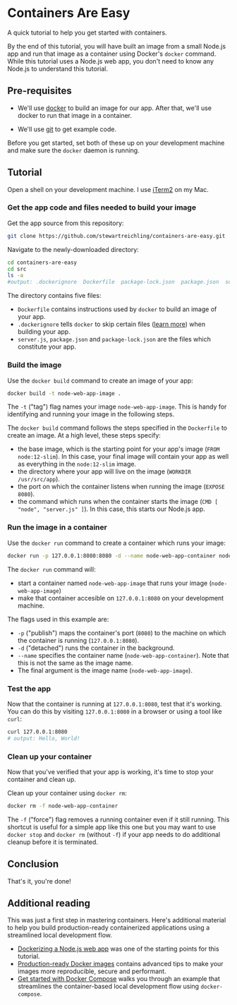 # Containers Are Easy
A quick tutorial to help you get started with containers.

By the end of this tutorial, you will have built an image from a small Node.js
app and run that image as a container using Docker's `docker` command. While
this tutorial uses a Node.js web app, you don't need to know any Node.js to
understand this tutorial.

## Pre-requisites

* We'll use [docker](https://www.docker.com/) to build an image for our app.
  After that, we'll use docker to run that image in a container.
  
* We'll use [git](https://git-scm.com/book/en/v2/Getting-Started-Installing-Git)
  to get example code. 

Before you get started, set both of these up on your development machine and
make sure the `docker` daemon is running.

## Tutorial

Open a shell on your development machine. I use [iTerm2](https://iterm2.com/)
on my Mac.

### Get the app code and files needed to build your image

Get the app source from this repository:

```bash
git clone https://github.com/stewartreichling/containers-are-easy.git
```

Navigate to the newly-downloaded directory:

```bash
cd containers-are-easy
cd src
ls -a
#output: .dockerignore  Dockerfile  package-lock.json  package.json  server.js
```

The directory contains five files:

* `Dockerfile` contains instructions used by `docker` to build an image of your app.
* `.dockerignore` tells `docker` to skip certain files ([learn more](https://docs.docker.com/engine/reference/builder/#dockerignore-file))
  when building your app.
* `server.js`, `package.json` and `package-lock.json` are the files which
  constitute your app.

### Build the image

Use the `docker build` command to create an image of your app: 

```bash
docker build -t node-web-app-image .
```

The `-t` ("tag") flag names your image `node-web-app-image`. This is handy for
identifying and running your image in the following steps.

The `docker build` command follows the steps specified in the `Dockerfile` to
create an image. At a high level, these steps specify:

* the base image, which is the starting point for your app's image
  (`FROM node:12-slim`). In this case, your final image will contain your app
  as well as everything in the `node:12-slim` image.
* the directory where your app will live on the image (`WORKDIR /usr/src/app`).
* the port on which the container listens when running the image
  (`EXPOSE 8080`).
* the command which runs when the container starts the image 
  (`CMD [ "node", "server.js" ]`). In this case, this starts our Node.js app.

### Run the image in a container

Use the `docker run` command to create a container which runs your image:

```bash
docker run -p 127.0.0.1:8080:8080 -d --name node-web-app-container node-web-app-image
```

The `docker run` command will:

* start a container named `node-web-app-image` that runs your image (`node-web-app-image`)
* make that container accesible on `127.0.0.1:8080` on your development machine.

The flags used in this example are:

* `-p` ("publish") maps the container's port (`8080`) to the machine on which
  the container is running (`127.0.0.1:8080`).
* `-d` ("detached") runs the container in the background.
* `--name` specifies the container name (`node-web-app-container`). Note that
  this is not the same as the image name.
* The final argument is the image name (`node-web-app-image`).

### Test the app

Now that the container is running at `127.0.0.1:8080`, test that it's working.
You can do this by visiting `127.0.0.1:8080` in a browser or using a tool like `curl`:

```bash
curl 127.0.0.1:8080
# output: Hello, World!
```

### Clean up your container

Now that you've verified that your app is working, it's time to stop your
container and clean up.

Clean up your container using `docker rm`:

```bash
docker rm -f node-web-app-container
```

The `-f` ("force") flag removes a running container even if it still running.
This shortcut is useful for a simple app like this one but you may want to use
`docker stop` and `docker rm` (without `-f`) if your app needs to do additional
cleanup before it is terminated.

## Conclusion

That's it, you're done!

## Additional reading

This was just a first step in mastering containers. Here's additional material
to help you build production-ready containerized applications using a
streamlined local development flow.

* [Dockerizing a Node.js web app](https://nodejs.org/en/docs/guides/nodejs-docker-webapp/)
  was one of the starting points for this tutorial.
* [Production-ready Docker images](https://pythonspeed.com/docker/) contains
  advanced tips to make your images more reproducible, secure and performant.
* [Get started with Docker Compose](https://docs.docker.com/compose/gettingstarted/)
  walks you through an example that streamlines the container-based local
  development flow using `docker-compose`.